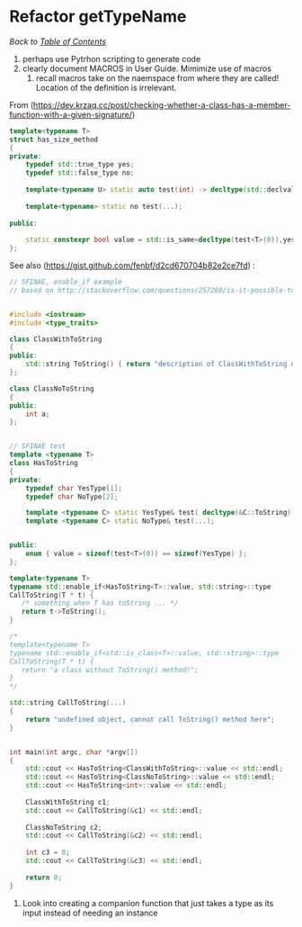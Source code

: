 # Refactor getTypeName

_Back to [Table of Contents](../README.md)_

1. perhaps use Pytrhon scripting to generate code
1. clearly document MACROS in User Guide. Mimimize use of macros
   1. recall macros take on the naemspace from where they are called!  Location of the definition is irrelevant.

From (https://dev.krzaq.cc/post/checking-whether-a-class-has-a-member-function-with-a-given-signature/)
```C++
template<typename T>
struct has_size_method
{
private:
	typedef std::true_type yes;
	typedef std::false_type no;
 
	template<typename U> static auto test(int) -> decltype(std::declval<U>().size() == 1, yes());
 
	template<typename> static no test(...);
 
public:
 
	static constexpr bool value = std::is_same<decltype(test<T>(0)),yes>::value;
};
```

See also (https://gist.github.com/fenbf/d2cd670704b82e2ce7fd) :
```C++
// SFINAE, enable_if example
// based on http://stackoverflow.com/questions/257288/is-it-possible-to-write-a-c-template-to-check-for-a-functions-existence


#include <iostream>
#include <type_traits>

class ClassWithToString
{
public:
    std::string ToString() { return "description of ClassWithToString object"; }
};

class ClassNoToString
{
public:
    int a;
};


// SFINAE test
template <typename T>
class HasToString
{
private:
    typedef char YesType[1];
    typedef char NoType[2];

    template <typename C> static YesType& test( decltype(&C::ToString) ) ;
    template <typename C> static NoType& test(...);


public:
    enum { value = sizeof(test<T>(0)) == sizeof(YesType) };
};

template<typename T> 
typename std::enable_if<HasToString<T>::value, std::string>::type
CallToString(T * t) {
   /* something when T has toString ... */
   return t->ToString();
}

/*
template<typename T> 
typename std::enable_if<std::is_class<T>::value, std::string>::type
CallToString(T * t) {
   return "a class without ToString() method!";
}
*/

std::string CallToString(...)
{
    return "undefined object, cannot call ToString() method here";
}


int main(int argc, char *argv[])
{
    std::cout << HasToString<ClassWithToString>::value << std::endl;
    std::cout << HasToString<ClassNoToString>::value << std::endl;
    std::cout << HasToString<int>::value << std::endl;
    
    ClassWithToString c1;
    std::cout << CallToString(&c1) << std::endl;
    
    ClassNoToString c2;
    std::cout << CallToString(&c2) << std::endl;
    
    int c3 = 0;
    std::cout << CallToString(&c3) << std::endl;
    
    return 0;
}
```

1. Look into creating a companion function that just takes a type as its input instead of needing an instance
